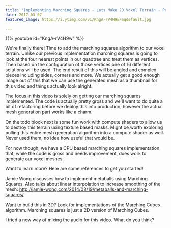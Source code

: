 ```yaml
---
title: "Implementing Marching Squares - Lets Make 2D Voxel Terrain - Part 11"
date: 2017-03-07
featured_image: https://i.ytimg.com/vi/KngA-rV4H9w/mqdefault.jpg

---
```


{{% youtube id="KngA-rV4H9w" %}}

We're finally there! Time to add the marching squares algorithm to our voxel terrain. Unlike our previous implementation marching squares is going to look at the four nearest points in our quadtree and treat them as vertices. Then based on the configuration of those vertices one of 16 different solutions will be used. The end result of this will be angled and complex pieces including sides, corners and more. We actually get a good enough image out of this that we can use the generated mesh as a thumbnail for this video and things actually look alright.

The focus in this video is solely on getting our marching squares implemented. The code is actually pretty gross and we'll want to do quite a bit of refactoring before we deploy this into production, however the actual mesh generation part works like a charm.

On the todo block next is some fun work with compute shaders to allow us to destroy this terrain using texture based masks. Might be worth exploring pulling this entire mesh generation algorithm into a compute shader as well. Never used them, no idea how useful that would be.

For now though, we have a CPU based marching squares implementation that, while the code is gross and needs improvement, does work to generate our voxel meshes.


Want to learn more? Here are some references to get you started!

Jamie Wong discusses how to implement metaballs using Marching Squares. Also talks about linear interpolation to increase smoothing of the mesh: http://jamie-wong.com/2014/08/19/metaballs-and-marching-squares/

Want to build this in 3D? Look for implementations of the Marching Cubes algorithm. Marching squares is just a 2D version of Marching Cubes.


I tried a new way of mixing the audio for this video. What do you think?
